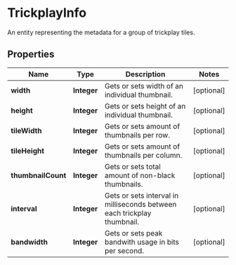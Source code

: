 

# TrickplayInfo

An entity representing the metadata for a group of trickplay tiles.

## Properties

| Name | Type | Description | Notes |
|------------ | ------------- | ------------- | -------------|
|**width** | **Integer** | Gets or sets width of an individual thumbnail. |  [optional] |
|**height** | **Integer** | Gets or sets height of an individual thumbnail. |  [optional] |
|**tileWidth** | **Integer** | Gets or sets amount of thumbnails per row. |  [optional] |
|**tileHeight** | **Integer** | Gets or sets amount of thumbnails per column. |  [optional] |
|**thumbnailCount** | **Integer** | Gets or sets total amount of non-black thumbnails. |  [optional] |
|**interval** | **Integer** | Gets or sets interval in milliseconds between each trickplay thumbnail. |  [optional] |
|**bandwidth** | **Integer** | Gets or sets peak bandwith usage in bits per second. |  [optional] |



